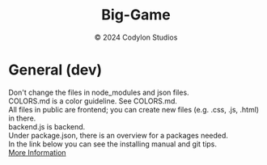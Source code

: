 <p align="center">
  <a>
    <h1 align="center">Big-Game</h1>
  </a>
</p>

<p align="center">
  &copy; 2024 Codylon Studios
</p>

# General (dev)
Don't change the files in node_modules and json files. <br>
COLORS.md is a color guideline. See COLORS.md. <br>
All files in public are frontend; you can create new files (e.g. .css, .js, .html) in there. <br>
backend.js is backend. <br>
Under package.json, there is an overview for a packages needed. <br>
In the link below you can see the installing manual and git tips. <br>
[More Information](https://flint-zenith-b13.notion.site/424c21ffbb5648f4b674cb9a1472c43a?v%253D8377e7b70ae842dc91e2261c80e4ac75%2526pvs%253D4)